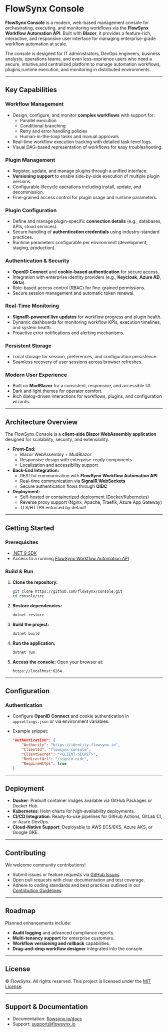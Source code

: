 # FlowSynx Console

**FlowSynx Console** is a modern, web-based management console for
orchestrating, executing, and monitoring workflows via the **FlowSynx
Workflow Automation API**. Built with **Blazor**, it
provides a feature-rich, interactive, and responsive user interface for
managing enterprise-grade workflow automation at scale.

The console is designed for IT administrators, DevOps engineers,
business analysts, operations teams, and even less-exprience users 
who need a secure, intuitive,and centralized platform to manage automation 
workflows, plugins,runtime execution, and monitoring in distributed environments.

------------------------------------------------------------------------

## Key Capabilities

### Workflow Management

-   Design, configure, and monitor **complex workflows** with support for:
    -   Parallel execution
    -   Conditional branching
    -   Retry and error handling policies
    -   Human-in-the-loop tasks and manual approvals
-   Real-time workflow execution tracking with detailed task-level logs.
-   Visual DAG-based representation of workflows for easy troubleshooting.

### Plugin Management

-   Register, update, and manage plugins through a unified interface.
-   **Versioning support** to enable side-by-side execution of multiple plugin versions.
-   Configurable lifecycle operations including install, update, and decommission.
-   Fine-grained access control for plugin usage and runtime parameters.

### Plugin Configuration

-   Define and manage plugin-specific **connection details** (e.g., databases, APIs, cloud services).
-   Secure handling of **authentication credentials** using industry-standard practices.
-   Runtime parameters configurable per environment (development, staging, production).

### Authentication & Security

-   **OpenID Connect** and **cookie-based authentication** for secure access.
-   Integration with enterprise identity providers (e.g., **Keycloak**, **Azure AD**, **Okta**).
-   Role-based access control (RBAC) for fine-grained permissions.
-   Secure session management and automatic token renewal.

### Real-Time Monitoring

-   **SignalR-powered live updates** for workflow progress and plugin health.
-   Dynamic dashboards for monitoring workflow KPIs, execution timelines, and system health.
-   Proactive error notifications and alerting mechanisms.

### Persistent Storage

-   Local storage for session, preferences, and configuration persistence.
-   Seamless recovery of user sessions across browser refreshes.

### Modern User Experience

-   Built on **MudBlazor** for a consistent, responsive, and accessible UI.
-   Dark and light themes for operator comfort.
-   Rich dialog-driven interactions for workflows, plugins, and configuration wizards.

------------------------------------------------------------------------

## Architecture Overview

The FlowSynx Console is a **client-side Blazor WebAssembly application**
designed for scalability, security, and extensibility.

-   **Front-End:**
    -   Blazor WebAssembly + MudBlazor
    -   Responsive design with enterprise-ready components
    -   Localization and accessibility support
-   **Back-End Integration:**
    -   RESTful communication with **FlowSynx Workflow Automation API**
    -   Real-time communication via **SignalR WebSockets**
    -   Secure authentication flows through **OIDC**
-   **Deployment:**
    -   Self-hosted or containerized deployment (Docker/Kubernetes)
    -   Reverse proxy support (Nginx, Apache, Traefik, Azure App Gateway)
    -   TLS/HTTPS enforced by default

------------------------------------------------------------------------

## Getting Started

### Prerequisites

-   [.NET 9 SDK](https://dotnet.microsoft.com/download/dotnet/9.0)
-   Access to a running [FlowSynx Workflow Automation API](https://flowsynx.io)

### Build & Run

1.  **Clone the repository:**

    ```bash
    git clone https://github.com/flowsynx/console.git
    cd console/src
    ```

2.  **Restore dependencies:**

    ```bash
    dotnet restore
    ```

3.  **Build the project:**

    ```bash
    dotnet build
    ```

4.  **Run the application:**

    ```bash
    dotnet run
    ```

5.  **Access the console:**
    Open your browser at:

        https://localhost:6264

------------------------------------------------------------------------

## Configuration

### Authentication

-   Configure **OpenID Connect** and cookie authentication in `appsettings.json` or via environment variables.
-   Example snippet:

    ```json
    "Authentication": {
        "Authority": "https://identity.flowsynx.io",
        "ClientId": "flowsynx-console",
        "ClientSecret": "<CLIENT-SECRET>",
        "RedirectUri": "/signin-oidc",
        "RequireHttps": true
    }
    ```

------------------------------------------------------------------------

## Deployment

-   **Docker**: Prebuilt container images available via GitHub Packages or Docker Hub.
-   **Kubernetes**: Helm charts for high-availability deployments.
-   **CI/CD Integration**: Ready-to-use pipelines for GitHub Actions, GitLab CI, or Azure DevOps.
-   **Cloud-Native Support**: Deployable to AWS ECS/EKS, Azure AKS, or Google GKE.

------------------------------------------------------------------------

## Contributing

We welcome community contributions!
- Submit issues or feature requests via [GitHub Issues](https://github.com/flowsynx/console/issues).
- Open pull requests with clear documentation and test coverage.
- Adhere to coding standards and best practices outlined in our [Contribution Guidelines](https://github.com/flowsynx/console/blob/master/CONTRIBUTING.md).

------------------------------------------------------------------------

## Roadmap

Planned enhancements include:
- **Audit logging** and advanced compliance reports.
- **Multi-tenancy support** for enterprise customers.
- **Workflow versioning and rollback** capabilities.
- **Drag-and-drop workflow designer** integrated into the console.

------------------------------------------------------------------------

## License

© FlowSynx. All rights reserved.
This project is licensed under the [MIT License](https://opensource.org/licenses/MIT).

------------------------------------------------------------------------

## Support & Documentation

-   Documentation: [flowsynx.io/docs](https://flowsynx.io/docs/overview)
-   Support: <support@flowsynx.io>